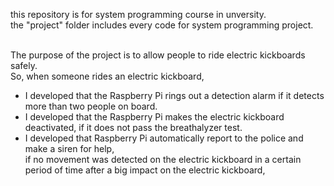this repository is for system programming course in unversity.  
the "project" folder includes every code for system programming project.  
<br>

The purpose of the project is to allow people to ride electric kickboards safely.  
So, when someone rides an electric kickboard,  
- I developed that the Raspberry Pi rings out a detection alarm if it detects more than two people on board.  
- I developed that the Raspberry Pi makes the electric kickboard deactivated, if it does not pass the breathalyzer test.  
- I developed that Raspberry Pi automatically report to the police and make a siren for help,  
if no movement was detected on the electric kickboard in a certain period of time after a big impact on the electric kickboard,  
